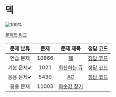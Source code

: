 # 덱

![100%](https://progress-bar.dev/3/?scale=4&title=progress&width=500&color=babaca&suffix=/4)

[문제집 링크](https://www.acmicpc.net/workbook/view/7311)

| 문제 분류 | 문제 | 문제 제목 |                                    정답 코드                                    |
| :--: | :--: | :--: |:---------------------------------------------------------------------------:|
| 연습 문제 | 10866 | [덱](https://www.acmicpc.net/problem/10866) |             [정답 코드](../../baa_kingDog/deque/_10866_덱/Main.java)             |
| 기본 문제✔ | 1021 | [회전하는 큐](https://www.acmicpc.net/problem/1021) |           [정답 코드](../../baa_kingDog/deque/_1021_회전하는_큐/Main.java)           |
| 응용 문제✔ | 5430 | [AC](https://www.acmicpc.net/problem/5430) |             [정답 코드](../../baa_kingDog/deque/_5430_AC/Main.java)             |
| 응용 문제 | 11003 | [최솟값 찾기](https://www.acmicpc.net/problem/11003) |  |